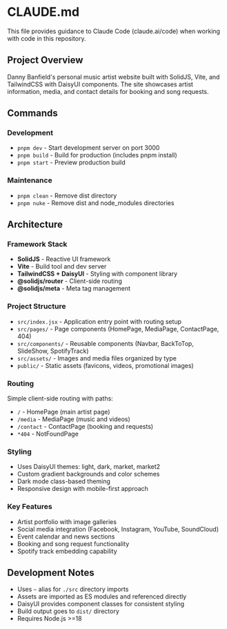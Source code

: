 # CLAUDE.md

This file provides guidance to Claude Code (claude.ai/code) when working with code in this repository.

## Project Overview

Danny Banfield's personal music artist website built with SolidJS, Vite, and TailwindCSS with DaisyUI components. The site showcases artist information, media, and contact details for booking and song requests.

## Commands

### Development
- `pnpm dev` - Start development server on port 3000
- `pnpm build` - Build for production (includes pnpm install)
- `pnpm start` - Preview production build

### Maintenance
- `pnpm clean` - Remove dist directory
- `pnpm nuke` - Remove dist and node_modules directories

## Architecture

### Framework Stack
- **SolidJS** - Reactive UI framework
- **Vite** - Build tool and dev server
- **TailwindCSS + DaisyUI** - Styling with component library
- **@solidjs/router** - Client-side routing
- **@solidjs/meta** - Meta tag management

### Project Structure
- `src/index.jsx` - Application entry point with routing setup
- `src/pages/` - Page components (HomePage, MediaPage, ContactPage, 404)
- `src/components/` - Reusable components (Navbar, BackToTop, SlideShow, SpotifyTrack)
- `src/assets/` - Images and media files organized by type
- `public/` - Static assets (favicons, videos, promotional images)

### Routing
Simple client-side routing with paths:
- `/` - HomePage (main artist page)
- `/media` - MediaPage (music and videos)
- `/contact` - ContactPage (booking and requests)
- `*404` - NotFoundPage

### Styling
- Uses DaisyUI themes: light, dark, market, market2
- Custom gradient backgrounds and color schemes
- Dark mode class-based theming
- Responsive design with mobile-first approach

### Key Features
- Artist portfolio with image galleries
- Social media integration (Facebook, Instagram, YouTube, SoundCloud)
- Event calendar and news sections
- Booking and song request functionality
- Spotify track embedding capability

## Development Notes

- Uses `~` alias for `./src` directory imports
- Assets are imported as ES modules and referenced directly
- DaisyUI provides component classes for consistent styling
- Build output goes to `dist/` directory
- Requires Node.js >=18